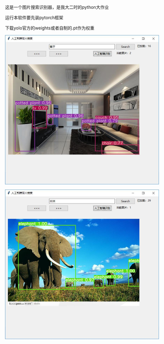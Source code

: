 这是一个图片搜索识别器，是我大二时的python大作业

运行本软件要先装pytorch框架

下载yolo官方的weights或者自制的.pt作为权重

![Image text](https://github.com/lzzkdxc/pic_search_yolo/blob/master/1.jpg)

![Image text](https://github.com/lzzkdxc/pic_search_yolo/blob/master/2.jpg)
